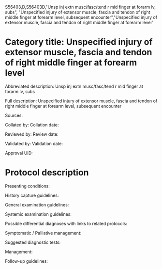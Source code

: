 S56403,D,S56403D,"Unsp inj extn musc/fasc/tend r mid finger at forarm lv, subs", "Unspecified injury of extensor muscle, fascia and tendon of right middle finger at forearm level, subsequent encounter","Unspecified injury of extensor muscle, fascia and tendon of right middle finger at forearm level"
# Category title: Unspecified injury of extensor muscle, fascia and tendon of right middle finger at forearm level

Abbreviated description: Unsp inj extn musc/fasc/tend r mid finger at forarm lv, subs

Full description: Unspecified injury of extensor muscle, fascia and tendon of right middle finger at forearm level, subsequent encounter

Sources:

Collated by:
Collation date:

Reviewed by:
Review date:

Validated by:
Validation date:

Approval UID:

# Protocol description

Presenting conditions:

History capture guidelines:

General examination guidelines:

Systemic examination guidelines:

Possible differential diagnoses with links to related protocols:

Symptomatic / Palliative management:

Suggested diagnostic tests:

Management:

Follow-up guidelines:
